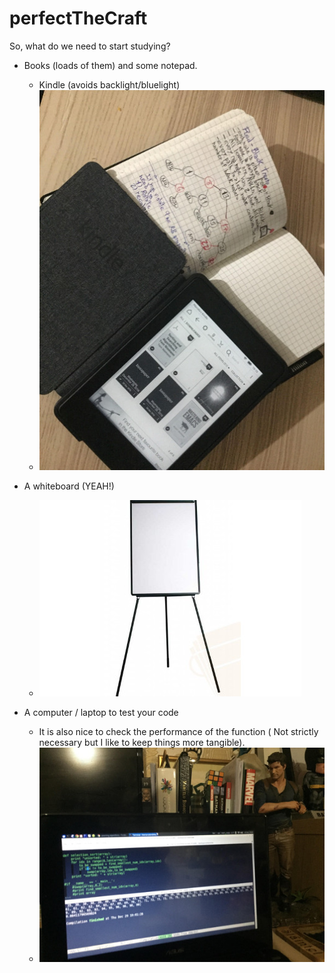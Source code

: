 # perfectTheCraft

So, what do we need to start studying?

* Books (loads of them) and some notepad.
  * Kindle (avoids backlight/bluelight)
  * ![books_and_notepad](/images/books_and_notepad.jpg)
   
* A whiteboard (YEAH!)
  * ![whiteboard](/images/whiteboard.jpg)

* A computer / laptop to test your code
  * It is also nice to check the performance of the function ( Not strictly necessary but I like to keep things more tangible).
  * ![laptop](/images/laptop.jpg)
